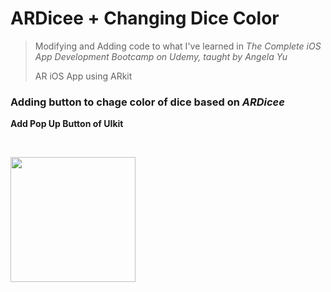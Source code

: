 # ARDicee + Changing Dice Color

> Modifying and Adding code to what I've learned in _The Complete iOS App Development Bootcamp on Udemy, taught by Angela Yu_
> 
> AR iOS App using ARkit


### Adding button to chage color of dice based on _ARDicee_
**Add Pop Up Button of UIkit**               

</br>   
<p float="left">
  <img src="https://user-images.githubusercontent.com/47246760/209425726-b174f4e5-52ef-4688-b1ea-58e033f9ae6d.gif" width="200" />
</p>
</br>   
